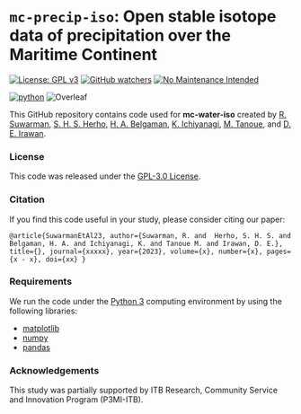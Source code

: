 # `mc-precip-iso`: Open stable isotope data of precipitation over the Maritime Continent 


[![License: GPL v3](https://img.shields.io/badge/License-GPLv3-blue.svg)](https://www.gnu.org/licenses/gpl-3.0)
[![GitHub watchers](https://img.shields.io/github/watchers/Naereen/StrapDown.js.svg?style=social&label=Watch&maxAge=2592000)](https://github.com/sandyherho/IndraAnnDeepEval/watchers)
[![No Maintenance Intended](http://unmaintained.tech/badge.svg)](http://unmaintained.tech/)

[![python](https://img.shields.io/badge/python-★★★-lightgrey?labelColor=3776AB&logo=Python&style=for-the-badge&logoColor=white)](https://www.python.org/)
![Overleaf](https://img.shields.io/badge/-Overleaf-47A141?logo=Overleaf&style=for-the-badge&logoColor=white)


This GitHub repository contains code used for **mc-water-iso** created by [R. Suwarman](https://scholar.google.com/citations?user=NfMfR8LMVz8C&hl=en), [S. H. S. Herho](https://scholar.google.com/citations?user=uYQgjxMAAAAJ&hl=id), [H. A. Belgaman](https://scholar.google.co.id/citations?user=BnuFrE8AAAAJ&hl=en), [K. Ichiyanagi](https://researchmap.jp/kimpei/research_experience/16460562?lang=en), [M. Tanoue](https://scholar.google.co.id/citations?user=0IdG2G4AAAAJ&hl=en), and [D. E. Irawan](https://scholar.google.com/citations?user=Myvc78MAAAAJ&hl=en).

### License
This code was released under the [GPL-3.0 License](https://github.com/sandyherho/IndraAnnDeepEval/blob/main/LICENSE.txt).

### Citation
If you find this code useful in your study, please  consider citing our paper:


`
@article{SuwarmanEtAl23,
         author={Suwarman, R. and  Herho, S. H. S. and Belgaman, H. A. and Ichiyanagi, K. and Tanoue M. and Irawan, D. E.},
         title={},
         journal={xxxxx},
         year={2023},
         volume={x},
         number={x},
         pages={x - x},
         doi={xx}
}
`

### Requirements

We run the code under the [Python 3](https://www.python.org/) computing environment by using the following libraries:

- [matplotlib](https://matplotlib.org/)
- [numpy](https://numpy.org/)
- [pandas](https://pandas.pydata.org/)


### Acknowledgements
This study was partially supported by ITB Research, Community Service and Innovation Program (P3MI-ITB).
